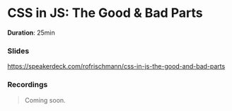 # CSS in JS: The Good & Bad Parts

**Duration**: 25min

### Slides
https://speakerdeck.com/rofrischmann/css-in-js-the-good-and-bad-parts

### Recordings
> Coming soon.